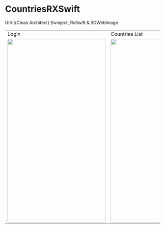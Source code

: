 # CountriesRXSwift
UIKit(Clean Architect) Swinject, RxSwift &amp; SDWebImage

<table>
  <tr>
    <td>Login</td>
     <td>Countries List</td>
     <td>Countries Detail</td>
  </tr>
  <tr>
    <td><img src="https://user-images.githubusercontent.com/49708426/172105826-e9d2f6e0-07ce-43ea-9699-49d9a525f0e5.png" width=320 height=600></td>
    <td><img src="https://user-images.githubusercontent.com/49708426/172105926-5d30a1ae-30b0-45d9-8b39-e78ac54d3fba.png" width=320 height=600></td>
    <td><img src="https://user-images.githubusercontent.com/49708426/172106263-fb65ddb2-a54b-4fe5-acb0-d6357a534077.png" width=320 height=600></td>
   
  </tr>
  </table>
